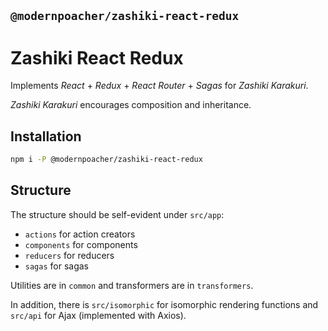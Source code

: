## `@modernpoacher/zashiki-react-redux`

# Zashiki React Redux

Implements *React* + *Redux* + *React Router* + *Sagas* for *Zashiki Karakuri*.

*Zashiki Karakuri* encourages composition and inheritance.

## Installation

```bash
npm i -P @modernpoacher/zashiki-react-redux
```

## Structure

The structure should be self-evident under `src/app`:

- `actions` for action creators
- `components` for components
- `reducers` for reducers
- `sagas` for sagas

Utilities are in `common` and transformers are in `transformers`.

In addition, there is `src/isomorphic` for isomorphic rendering functions and `src/api` for Ajax (implemented with Axios).
